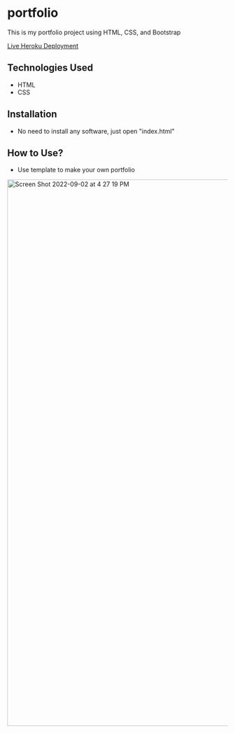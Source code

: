 # portfolio
This is my portfolio project using HTML, CSS, and Bootstrap

[Live Heroku Deployment](https://portfolio-jake-meissner.herokuapp.com)

## Technologies Used
- HTML
- CSS

## Installation
- No need to install any software, just open "index.html"

## How to Use?
- Use template to make your own portfolio
<img width="1249" alt="Screen Shot 2022-09-02 at 4 27 19 PM" src="https://user-images.githubusercontent.com/59347388/188230902-64d552a0-3cff-423a-bb52-220b47a447fb.png">
